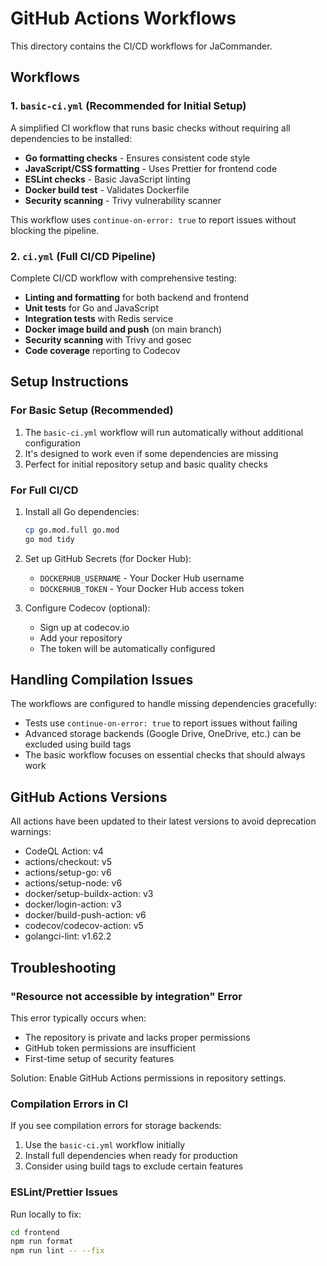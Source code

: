 # GitHub Actions Workflows

This directory contains the CI/CD workflows for JaCommander.

## Workflows

### 1. `basic-ci.yml` (Recommended for Initial Setup)
A simplified CI workflow that runs basic checks without requiring all dependencies to be installed:
- **Go formatting checks** - Ensures consistent code style
- **JavaScript/CSS formatting** - Uses Prettier for frontend code
- **ESLint checks** - Basic JavaScript linting
- **Docker build test** - Validates Dockerfile
- **Security scanning** - Trivy vulnerability scanner

This workflow uses `continue-on-error: true` to report issues without blocking the pipeline.

### 2. `ci.yml` (Full CI/CD Pipeline)
Complete CI/CD workflow with comprehensive testing:
- **Linting and formatting** for both backend and frontend
- **Unit tests** for Go and JavaScript
- **Integration tests** with Redis service
- **Docker image build and push** (on main branch)
- **Security scanning** with Trivy and gosec
- **Code coverage** reporting to Codecov

## Setup Instructions

### For Basic Setup (Recommended)
1. The `basic-ci.yml` workflow will run automatically without additional configuration
2. It's designed to work even if some dependencies are missing
3. Perfect for initial repository setup and basic quality checks

### For Full CI/CD
1. Install all Go dependencies:
   ```bash
   cp go.mod.full go.mod
   go mod tidy
   ```

2. Set up GitHub Secrets (for Docker Hub):
   - `DOCKERHUB_USERNAME` - Your Docker Hub username
   - `DOCKERHUB_TOKEN` - Your Docker Hub access token

3. Configure Codecov (optional):
   - Sign up at codecov.io
   - Add your repository
   - The token will be automatically configured

## Handling Compilation Issues

The workflows are configured to handle missing dependencies gracefully:
- Tests use `continue-on-error: true` to report issues without failing
- Advanced storage backends (Google Drive, OneDrive, etc.) can be excluded using build tags
- The basic workflow focuses on essential checks that should always work

## GitHub Actions Versions

All actions have been updated to their latest versions to avoid deprecation warnings:
- CodeQL Action: v4
- actions/checkout: v5
- actions/setup-go: v6
- actions/setup-node: v6
- docker/setup-buildx-action: v3
- docker/login-action: v3
- docker/build-push-action: v6
- codecov/codecov-action: v5
- golangci-lint: v1.62.2

## Troubleshooting

### "Resource not accessible by integration" Error
This error typically occurs when:
- The repository is private and lacks proper permissions
- GitHub token permissions are insufficient
- First-time setup of security features

Solution: Enable GitHub Actions permissions in repository settings.

### Compilation Errors in CI
If you see compilation errors for storage backends:
1. Use the `basic-ci.yml` workflow initially
2. Install full dependencies when ready for production
3. Consider using build tags to exclude certain features

### ESLint/Prettier Issues
Run locally to fix:
```bash
cd frontend
npm run format
npm run lint -- --fix
```